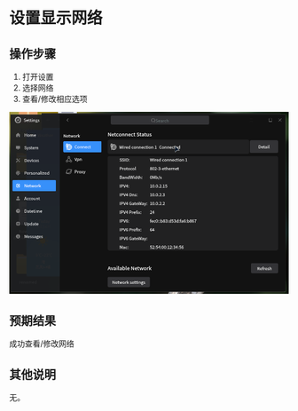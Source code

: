 # 设置显示网络

## 操作步骤
1. 打开设置
2. 选择网络
3. 查看/修改相应选项

![设置显示网络](./img/设置显示网络-1.png)

## 预期结果
成功查看/修改网络

## 其他说明
无。

